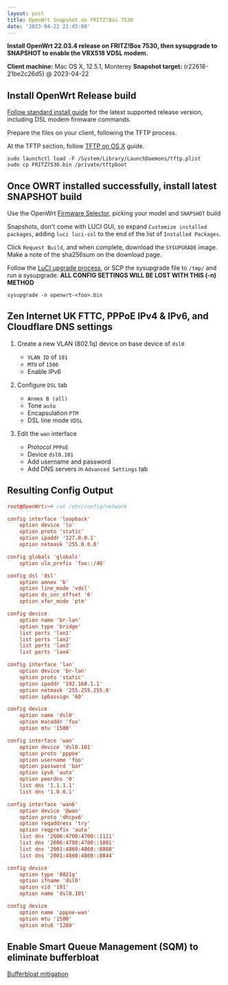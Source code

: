 ```yaml
---
layout: post
title: OpenWrt Snapshot on FRITZ!Box 7530
date: '2023-04-22 21:45:00'
---
```


**Install OpenWrt 22.03.4 release on FRITZ!Box 7530, then sysupgrade to SNAPSHOT to enable the VRX518 VDSL modem.**

**Client machine:** Mac OS X, 12.5.1, Monterey
**Snapshot target:** (r22618-21be2c26d5) @ 2023-04-22

## Install OpenWrt Release build

[Follow standard install guide](https://openwrt.org/toh/avm/avm_fritz_box_7530) for the latest supported release version, including DSL modem firmware commands.<br/>

Prepare the files on your client, following the TFTP process.

At the TFTP section, follow [TFTP on OS X](https://rick.cogley.info/post/run-a-tftp-server-on-mac-osx/) guide.<br/>

```shell
sudo launchctl load -F /System/Library/LaunchDaemons/tftp.plist
sudo cp FRITZ7530.bin /private/tftpboot
```

## Once OWRT installed successfully, install latest SNAPSHOT build

Use the OpenWrt [Firmware Selector](https://firmware-selector.openwrt.org/), picking your model and `SNAPSHOT` build

Snapshots, don't come with LUCI GUI, so expand `Customize installed packages`, adding `luci luci-ssl` to the end of the list of `Installed Packages`.

Click `Request Build`, and when complete, download the `SYSUPGRADE` image. Make a note of the sha256sum on the download page.

Follow the [LuCI upgrade process](https://openwrt.org/toh/avm/avm_fritz_box_7530), or SCP the sysupgrade file to `/tmp/` and run a sysupgrade. **ALL CONFIG SETTINGS WILL BE LOST WITH THIS (-n) METHOD**

```shell
sysupgrade -n openwrt-<foo>.bin
```

## Zen Internet UK FTTC, PPPoE IPv4 & IPv6, and Cloudflare DNS settings

1. Create a new VLAN (802.1q) device on base device of `dsl0`

    - `VLAN ID` of `101`
    - `MTU` of `1500`
    - Enable IPv6

1. Configure `DSL` tab

    - `Annex B (all)`
    - Tone `auto`
    - Encapsulation `PTM`
    - DSL line mode `VDSL`

1. Edit the `wan` interface

    - Protocol `PPPoE`
    - Device `dsl0.101`
    - Add username and password
    - Add DNS servers in `Advanced Settings` tab

## Resulting Config Output

```conf
root@OpenWrt:~# cat /etc/config/network

config interface 'loopback'
	option device 'lo'
	option proto 'static'
	option ipaddr '127.0.0.1'
	option netmask '255.0.0.0'

config globals 'globals'
	option ula_prefix 'foo::/48'

config dsl 'dsl'
	option annex 'b'
	option line_mode 'vdsl'
	option ds_snr_offset '0'
	option xfer_mode 'ptm'

config device
	option name 'br-lan'
	option type 'bridge'
	list ports 'lan1'
	list ports 'lan2'
	list ports 'lan3'
	list ports 'lan4'

config interface 'lan'
	option device 'br-lan'
	option proto 'static'
	option ipaddr '192.168.1.1'
	option netmask '255.255.255.0'
	option ip6assign '60'

config device
	option name 'dsl0'
	option macaddr 'foo'
	option mtu '1500'

config interface 'wan'
	option device 'dsl0.101'
	option proto 'pppoe'
	option username 'foo'
	option password 'bar'
	option ipv6 'auto'
	option peerdns '0'
	list dns '1.1.1.1'
	list dns '1.0.0.1'

config interface 'wan6'
	option device '@wan'
	option proto 'dhcpv6'
	option reqaddress 'try'
	option reqprefix 'auto'
	list dns '2606:4700:4700::1111'
	list dns '2606:4700:4700::1001'
	list dns '2001:4860:4860::8888'
	list dns '2001:4860:4860::8844'

config device
	option type '8021q'
	option ifname 'dsl0'
	option vid '101'
	option name 'dsl0.101'

config device
	option name 'pppoe-wan'
	option mtu '1500'
	option mtu6 '1280'
```


## Enable Smart Queue Management (SQM) to eliminate bufferbloat
 
[Bufferbloat mitigation](https://openwrt.org/docs/guide-user/network/traffic-shaping/sqm)


   
